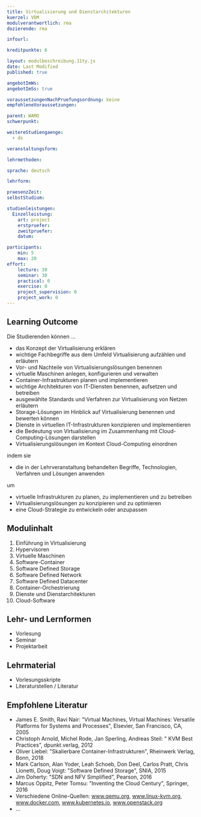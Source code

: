 ```yaml
---
title: Virtualisierung und Dienstarchitekturen
kuerzel: VDM
modulverantwortlich: rma
dozierende: rma

infourl: 

kreditpunkte: 6

layout: modulbeschreibung.11ty.js
date: Last Modified
published: true

angebotImWs: 
angebotImSs: true

voraussetzungenNachPruefungsordnung: keine
empfohleneVoraussetzungen:

parent: WAMO
schwerpunkt:

weitereStudiengaenge: 
  - ds

veranstaltungsform: 

lehrmethoden:

sprache: deutsch

lehrform:

praesenzZeit: 
selbstStudium: 

studienleistungen:
  Einzelleistung:
    art: project
    erstpruefer: 
    zweitpruefer: 
    datum:

participants: 
    min: 5 
    max: 20
effort:
    lecture: 30
    seminar: 30
    practical: 0
    exercise: 0
    project_supervision: 0
    project_work: 0
---
```




## Learning Outcome

Die Studierenden können ...
*   das Konzept der Virtualisierung erklären
*   wichtige Fachbegriffe aus dem Umfeld Virtualisierung aufzählen und erläutern
*   Vor- und Nachteile von Virtualisierungslösungen benennen
*   virtuelle Maschinen anlegen, konfigurieren und verwalten
*   Container-Infrastrukturen planen und implementieren
*   wichtige Architekturen von IT-Diensten benennen, aufsetzen und betreiben
*   ausgewählte Standards und Verfahren zur Virtualisierung von Netzen erläutern
*   Storage-Lösungen im Hinblick auf Virtualisierung benennen und bewerten können
*   Dienste in virtuellen IT-Infrastrukturen konzipieren und implementieren
*   die Bedeutung von Virtualisierung im Zusammenhang mit Cloud-Computing-Lösungen darstellen
*   Virtualisierungslösungen im Kontext Cloud-Computing einordnen

indem sie
*   die in der Lehrveranstaltung behandelten Begriffe, Technologien, Verfahren und Lösungen anwenden

um
*   virtuelle Infrastrukturen zu planen, zu implementieren und zu betreiben
*   Virtualisierungslösungen zu konzipieren und zu optimieren
*   eine Cloud-Strategie zu entwickeln oder anzupassen  


  
## Modulinhalt

1. Einführung in Virtualisierung
2. Hypervisoren
3. Virtuelle Maschinen
4. Software-Container
5. Software Defined Storage
6. Software Defined Network
7. Software Defined Datacenter
8. Container-Orchestrierung
9. Dienste und Dienstarchitekturen
10. Cloud-Software


## Lehr- und Lernformen

* Vorlesung
* Seminar
* Projektarbeit



## Lehrmaterial

* Vorlesungsskripte
* Literaturstellen / Literatur


## Empfohlene Literatur

* James E. Smith, Ravi Nair: "Virtual Machines, Virtual Machines: Versatile Platforms for Systems and Processes", Elsevier, San Francisco, CA, 2005
* Christoph Arnold, Michel Rode, Jan Sperling, Andreas Steil: " KVM Best Practices", dpunkt.verlag, 2012
* Oliver Liebel: "Skalierbare Container-Infrastrukturen", Rheinwerk Verlag, Bonn, 2018
* Mark Carlson, Alan Yoder, Leah Schoeb, Don Deel, Carlos Pratt, Chris Lionetti, Doug Voigt: "Software Defined Storage", SNIA, 2015
* Jim Doherty: "SDN and NFV Simplified", Pearson, 2016
* Marcus Oppitz, Peter Tomsu: "Inventing the Cloud Century", Springer, 2016
* Verschiedene Online-Quellen: www.qemu.org, www.linux-kvm.org, www.docker.com, www.kubernetes.io, www.openstack.org
* ...